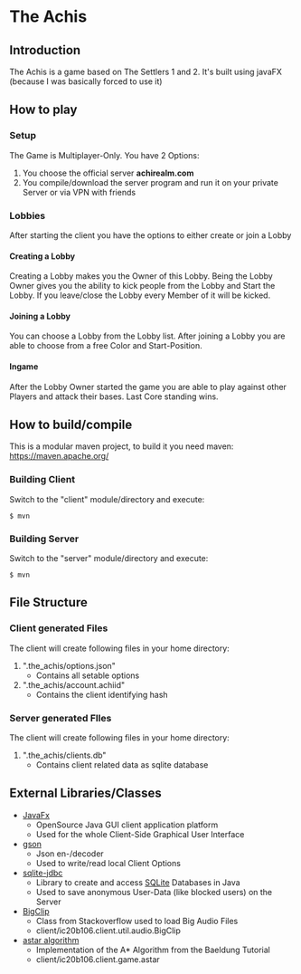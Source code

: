 # The Achis
## Introduction
The Achis is a game based on The Settlers 1 and 2.
It's built using javaFX (because I was basically forced to use it)
## How to play
### Setup
The Game is Multiplayer-Only. You have 2 Options:
1. You choose the official server **achirealm.com**
2. You compile/download the server program and run it on your private Server or via VPN with friends
### Lobbies
After starting the client you have the options to either create or join a Lobby
#### Creating a Lobby
Creating a Lobby makes you the Owner of this Lobby.
Being the Lobby Owner gives you the ability to kick people from the Lobby
and Start the Lobby. If you leave/close the Lobby every Member of it will be kicked.
#### Joining a Lobby
You can choose a Lobby from the Lobby list. After joining a Lobby
you are able to choose from a free Color and Start-Position.
#### Ingame
After the Lobby Owner started the game you are able to play against other
Players and attack their bases. Last Core standing wins.
## How to build/compile
This is a modular maven project, to build it you need maven:
https://maven.apache.org/
### Building Client
Switch to the "client" module/directory and execute:
```shell script
$ mvn
```
### Building Server
Switch to the "server" module/directory and execute:
```shell script
$ mvn
```
## File Structure
### Client generated Files
The client will create following files in your home directory:
1. ".the_achis/options.json"
   * Contains all setable options
2. ".the_achis/account.achiid"
   * Contains the client identifying hash
### Server generated FIles
The client will create following files in your home directory:
1. ".the_achis/clients.db"
   * Contains client related data as sqlite database
## External Libraries/Classes
* [JavaFx]
  * OpenSource Java GUI client application platform
  * Used for the whole Client-Side Graphical User Interface
* [gson]
  * Json en-/decoder
  * Used to write/read local Client Options
* [sqlite-jdbc]
  * Library to create and access [SQLite] Databases in Java
  * Used to save anonymous User-Data (like blocked users) on the Server
* [BigClip]
  * Class from Stackoverflow used to load Big Audio Files
  * client/ic20b106.client.util.audio.BigClip
* [astar algorithm]
  * Implementation of the A* Algorithm from the Baeldung Tutorial
  * client/ic20b106.client.game.astar

[JavaFx]: https://openjfx.io/
[gson]: https://github.com/google/gson
[sqlite-jdbc]: https://github.com/xerial/sqlite-jdbc
[SQLite]: https://www.sqlite.org/index.html
[BigClip]: https://stackoverflow.com/a/9470886
[astar algorithm]: https://www.baeldung.com/java-a-star-pathfinding
